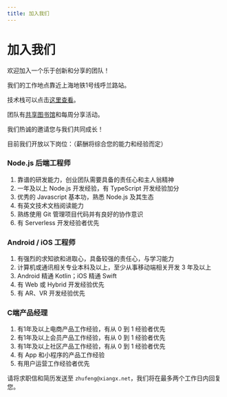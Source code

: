 ```yaml
---
title: 加入我们
---
```


# 加入我们

欢迎加入一个乐于创新和分享的团队！

我们的工作地点靠近上海地铁1号线呼兰路站。

技术栈可以点击[这里查看](/stack.html)。

团队有[共享图书馆](/books.html)和每周分享活动。

我们热诚的邀请您与我们共同成长！

目前我们开放以下岗位：（薪酬将综合您的能力和经验而定）

### Node.js 后端工程师

1. 靠谱的研发能力，创业团队需要具备的责任心和主人翁精神
2. 一年及以上 Node.js 开发经验，有 TypeScript 开发经验加分
3. 优秀的 Javascript 基本功，熟悉 Node.js 及其生态
4. 有英文技术文档阅读能力
5. 熟练使用 Git 管理项目代码并有良好的协作意识
6. 有 Serverless 开发经验者优先

### Android / iOS 工程师

1. 有强烈的求知欲和进取心，具备较强的责任心，与学习能力
2. 计算机或通讯相关专业本科及以上，至少从事移动端相关开发 3 年及以上
3. Android 精通 Kotlin；iOS 精通 Swift
4. 有 Web 或 Hybrid 开发经验优先
5. 有 AR、VR 开发经验优先

### C端产品经理

1. 有1年及以上电商产品工作经验，有从 0 到 1 经验者优先
2. 有1年及以上会员产品工作经验，有从 0 到 1 经验者优先
3. 有1年及以上社区产品工作经验，有从 0 到 1 经验者优先
4. 有 App 和小程序的产品工作经验
5. 有用户运营工作经验者优先

请将求职信和简历发送至 `zhufeng@xiangx.net`，我们将在最多两个工作日内回复您。
